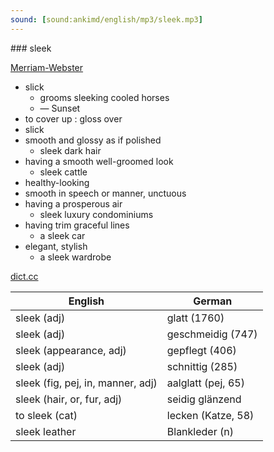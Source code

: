 ```yaml
---
sound: [sound:ankimd/english/mp3/sleek.mp3]
---
```


\### sleek

[Merriam-Webster](https://www.merriam-webster.com/dictionary/sleek)

- slick
    - grooms sleeking cooled horses
    - — Sunset
- to cover up : gloss over
- slick
- smooth and glossy as if polished
    - sleek dark hair
- having a smooth well-groomed look
    - sleek cattle
- healthy-looking
- smooth in speech or manner, unctuous
- having a prosperous air
    - sleek luxury condominiums
- having trim graceful lines
    - a sleek car
- elegant, stylish
    - a sleek wardrobe

[dict.cc](https://www.dict.cc/sleek)

| English        | German       |
| -------------- | ------------ |
| sleek (adj) | glatt (1760) |
| sleek (adj) | geschmeidig (747) |
| sleek (appearance, adj) | gepflegt (406) |
| sleek (adj) | schnittig (285) |
| sleek (fig, pej, in, manner, adj) | aalglatt (pej, 65) |
| sleek (hair, or, fur, adj) | seidig glänzend |
| to sleek (cat) | lecken (Katze, 58) |
| sleek leather | Blankleder (n) |
